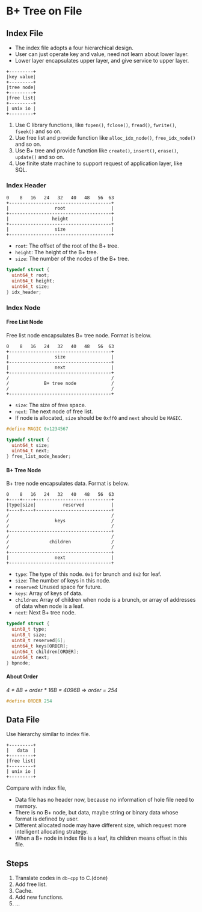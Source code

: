 # B+ Tree on File

## Index File

- The index file adopts a four hierarchical design.
- User can just operate key and value, need not learn about lower layer.
- Lower layer encapsulates upper layer, and give service to upper layer.

```text
+---------+
|key value|
+---------+
|tree node|
+---------+
|free list|
+---------+
| unix io |
+---------+
```

1. Use C library functions, like `fopen()`, `fclose()`, `fread()`, `fwrite()`, `fseek()` and so on.
2. Use free list and provide function like `alloc_idx_node()`, `free_idx_node()` and so on.
3. Use B+ tree and provide function like `create()`, `insert()`, `erase()`, `update()` and so on.
4. Use finite state machine to support request of application layer, like SQL.

### Index Header
```text
0    8   16   24   32   40   48   56  63
+--------------------------------------+
|                 root                 |
+--------------------------------------+
|                height                |
+--------------------------------------+
|                 size                 |
+--------------------------------------+
```

- `root`: The offset of the root of the B+ tree.
- `height`: The height of the B+ tree.
- `size`: The number of the nodes of the B+ tree.

```c
typedef struct {
  uint64_t root;
  uint64_t height;
  uint64_t size;
} idx_header;
```

### Index Node

#### Free List Node

Free list node encapsulates B+ tree node. Format is below.

```text
0    8   16   24   32   40   48   56  63
+--------------------------------------+
|                 size                 |
+--------------------------------------+
|                 next                 |
+--------------------------------------+
/                                      /
/             B+ tree node             /
/                                      /
+--------------------------------------+
```

- `size`: The size of free space.
- `next`: The next node of free list.
- If node is allocated, `size` should be `0xff0` and `next` should be `MAGIC`.

```c
#define MAGIC 0x1234567

typedef struct {
  uint64_t size;
  uint64_t next;
} free_list_node_header;
```

#### B+ Tree Node

B+ tree node encapsulates data. Format is below.

```
0    8   16   24   32   40   48   56  63
+----+----+----------------------------+
|type|size|          reserved          |
+----+----+----------------------------+
/                                      /
/                 keys                 /
/                                      /
+--------------------------------------+
/                                      /
/               children               /
/                                      /
+--------------------------------------+
|                 next                 |
+--------------------------------------+
```

- `type`: The type of this node. `0x1` for brunch and `0x2` for leaf.
- `size`: The number of keys in this node.
- `reserved`: Unused space for future.
- `keys`: Array of keys of data.
- `children`: Array of children when node is a brunch, or array of addresses of data when node is a leaf.
- `next`: Next B+ tree node.

```c
typedef struct {
  uint8_t type;
  uint8_t size;
  uint8_t reserved[6];
  uint64_t keys[ORDER];
  uint64_t children[ORDER];
  uint64_t next;
} bpnode;
```

#### About Order
*4 * 8B + order * 16B = 4096B* => *order = 254*

```c
#define ORDER 254
```

## Data File

Use hierarchy similar to index file.

```text
+---------+
|   data  |
+---------+
|free list|
+---------+
| unix io |
+---------+
```

Compare with index file,
- Data file has no header now, because no information of hole file need to memory.
- There is no B+ node, but data, maybe string or binary data whose format is defined by user.
- Different allocated node may have different size, which request more intelligent allocating strategy.
- When a B+ node in index file is a leaf, its children means offset in this file.

## Steps
1. Translate codes in `db-cpp` to C.(done)
2. Add free list.
3. Cache.
4. Add new functions.
5. ...
